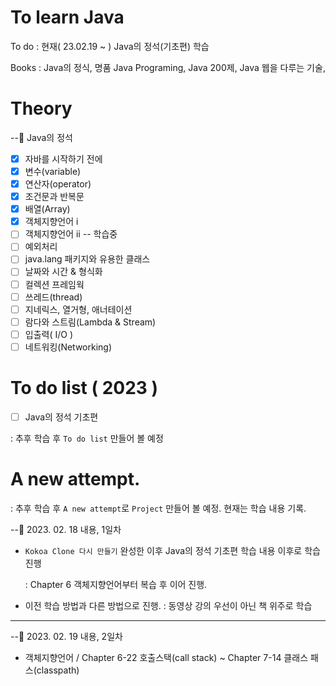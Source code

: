 # To learn Java

To do : 현재( 23.02.19 ~ ) Java의 정석(기초편) 학습

Books : Java의 정식, 명품 Java Programing, Java 200제, Java 웹을 다루는 기술,

# Theory

--🍭 Java의 정석

- [x] 자바를 시작하기 전에
- [x] 변수(variable)
- [x] 연산자(operator)
- [x] 조건문과 반복문
- [x] 배열(Array)
- [x] 객체지향언어 ⅰ
- [ ] 객체지향언어 ⅱ -- 학습중
- [ ] 예외처리
- [ ] java.lang 패키지와 유용한 클래스
- [ ] 날짜와 시간 & 형식화
- [ ] 컬렉션 프레임웍
- [ ] 쓰레드(thread)
- [ ] 지네릭스, 열거형, 애너테이션
- [ ] 람다와 스트림(Lambda & Stream)
- [ ] 입출력( I/O )
- [ ] 네트워킹(Networking)

# To do list ( 2023 )

- [ ] Java의 정석 기초편

: 추후 학습 후 `To do list` 만들어 볼 예정

# A new attempt.

: 추후 학습 후 `A new attempt`로 `Project` 만들어 볼 예정. 현재는 학습 내용 기록.

--🍭 2023. 02. 18 내용, 1일차

- `Kokoa Clone 다시 만들기` 완성한 이후 Java의 정석 기초편 학습 내용 이후로 학습진행

  : Chapter 6 객체지향언어부터 복습 후 이어 진행.

- 이전 학습 방법과 다른 방법으로 진행.
  : 동영상 강의 우선이 아닌 책 위주로 학습

---

--🍭 2023. 02. 19 내용, 2일차

- 객체지향언어 / Chapter 6-22 호출스택(call stack) ~ Chapter 7-14 클래스 패스(classpath)
